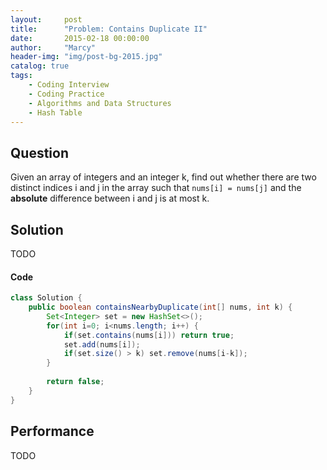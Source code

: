 ```yaml
---
layout:     post
title:      "Problem: Contains Duplicate II"
date:       2015-02-18 00:00:00
author:     "Marcy"
header-img: "img/post-bg-2015.jpg"
catalog: true
tags:
    - Coding Interview
    - Coding Practice
    - Algorithms and Data Structures
    - Hash Table
---
```


## Question

Given an array of integers and an integer k, find out whether there are two distinct indices i and j in the array such that `nums[i] = nums[j]` and the **absolute** difference between i and j is at most k.

## Solution
TODO

#### Code
```java
class Solution {
    public boolean containsNearbyDuplicate(int[] nums, int k) {
        Set<Integer> set = new HashSet<>();
        for(int i=0; i<nums.length; i++) {
            if(set.contains(nums[i])) return true;
            set.add(nums[i]);
            if(set.size() > k) set.remove(nums[i-k]);
        }
        
        return false;
    }
}
```

## Performance
TODO